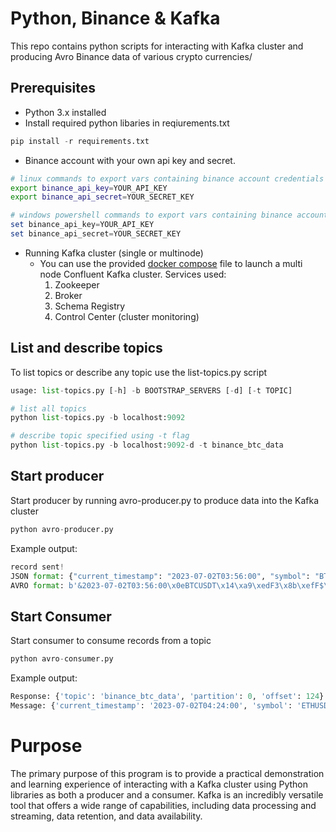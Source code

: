 # Python, Binance & Kafka
This repo contains python scripts for interacting with Kafka cluster and producing Avro Binance data of various crypto currencies/

## Prerequisites

- Python 3.x installed
- Install required python libaries in reqiurements.txt
 ```python
pip install -r requirements.txt
```
- Binance account with your own api key and secret. 
 ```bash
 # linux commands to export vars containing binance account credentials
export binance_api_key=YOUR_API_KEY
export binance_api_secret=YOUR_SECRET_KEY
```
 ```powershell
 # windows powershell commands to export vars containing binance account credentials
set binance_api_key=YOUR_API_KEY
set binance_api_secret=YOUR_SECRET_KEY
```
- Running Kafka cluster (single or multinode)
    - You can use the provided  [docker compose](https://github.com/aaboungab/binance_python_kafka/blob/main/docker-compose.yaml) file to launch a multi node Confluent Kafka cluster. Services used:
        1. Zookeeper
        2. Broker
        3. Schema Registry
        4. Control Center (cluster monitoring)

## List and describe topics
To list topics or describe any topic use the list-topics.py script
```python
usage: list-topics.py [-h] -b BOOTSTRAP_SERVERS [-d] [-t TOPIC]

# list all topics
python list-topics.py -b localhost:9092

# describe topic specified using -t flag
python list-topics.py -b localhost:9092-d -t binance_btc_data
```

## Start producer
Start producer by running avro-producer.py to produce data into the Kafka cluster
```python
python avro-producer.py
```
Example output:
```python
record sent!
JSON format: {"current_timestamp": "2023-07-02T03:56:00", "symbol": "BTCUSDT", "openPrice": 30420.54, "highPrice": 30661.6, "lowPrice": 30320.57, "prevClosePrice": 30420.53}
AVRO format: b'&2023-07-02T03:56:00\x0eBTCUSDT\x14\xa9\xedF3\x8b\xefF$\xe1\xecF\x0f\xa9\xedF'
``` 
## Start Consumer
Start consumer to consume records from a topic
```python
python avro-consumer.py
```
Example output:
```python
Response: {'topic': 'binance_btc_data', 'partition': 0, 'offset': 124}
Message: {'current_timestamp': '2023-07-02T04:24:00', 'symbol': 'ETHUSDT', 'openPrice': 1920.1500244140625, 'highPrice': 1929.8699951171875, 'lowPrice': 1909.43994140625, 'prevClosePrice': 1920.1500244140625}
```

# Purpose
The primary purpose of this program is to provide a practical demonstration and learning experience of interacting with a Kafka cluster using Python libraries as both a producer and a consumer. Kafka is an incredibly versatile tool that offers a wide range of capabilities, including data processing and streaming, data retention, and data availability.

